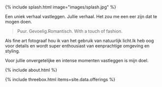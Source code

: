 ---
---

{% include splash.html image="images/splash.jpg" %}

<section class="content" markdown="1">

Een uniek verhaal vastleggen. Jullie verhaal. Het zou me een eer zijn dat te mogen doen.

> Puur. Gevoelig.Romantisch. With a touch of fashion.

Als fine art fotograaf hou ik van het gebruik van natuurlijk licht.Ik heb oog voor details en wordt super enthousiast van eenprachtige omgeving en styling.

Voor jullie onvergetelijke en intense momenten vastleggen is mijn doel.

</section>

{% include about.html %}

{% include threebox.html items=site.data.offerings %}

